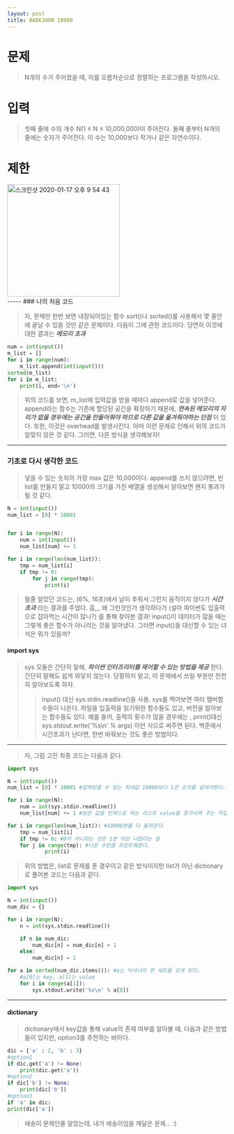 ```yaml
---
layout: post
title: BAEKJOON 10989
---
```


# 문제
> N개의 수가 주어졌을 때, 이를 오름차순으로 정렬하는 프로그램을 작성하시오.

# 입력
> 첫째 줄에 수의 개수 N(1 ≤ N ≤ 10,000,000)이 주어진다. 둘째 줄부터 N개의 줄에는 숫자가 주어진다. 이 수는 10,000보다 작거나 같은 자연수이다.

# 제한
<div>
    <img width="258" alt="스크린샷 2020-01-17 오후 9 54 43" src="https://user-images.githubusercontent.com/37113547/72616732-e0e32f80-397a-11ea-84d9-a42d60f3d964.png">
</div>
-----
### 나의 처음 코드

> 자, 문제만 한번 보면 내장되어있는 함수 sort()나 sorted()를 사용해서 몇 줄안에 끝날 수 있을 것만 같은 문제이다. 다음이 그에 관한 코드이다. 당연히 이것에 대한 결과는 ***메모리 초과***
~~~python
num = int(input())
m_list = []
for i in range(num):
    m_list.append(int(input()))
sorted(m_list)
for i in m_list:
    print(i, end='\n')
~~~
> 위의 코드를 보면, m_list에 입력값을 받을 때마다 append로 값을 넣어준다. 
append라는 함수는 기존에 할당된 공간을 확장하기 때문에, ***연속된 메모리의 자리가 없을 경우에는 공간을 만들어줘야 하므로 다른 값을 옮겨줘야하는 단점*** 이 있다. 또한, 이것은 overhead를 발생시킨다. 아마 이런 문제로 인해서 위의 코드가 알맞지 않은 것 같다.
그러면, 다른 방식을 생각해보자!
----- 
### 기초로 다시 생각한 코드
> 넣을 수 있는 숫자의 가장 max 값은 10,000이다. append를 쓰지 않으려면, 빈 list를 만들지 말고 10000의 크기를 가진 배열을 생성해서 알아보면 왠지 통과가 될 것 같다.
~~~python
N = int(input())
num_list = [0] * 10001


for i in range(N):
    num = int(input())
    num_list[num] += 1

for i in range(len(num_list)):
    tmp = num_list[i]
    if tmp != 0:
        for j in range(tmp):
            print(i)
~~~
> 될줄 알았던 코드는, (6%, 16초)에서 날이 추워서 그런지 움직이지 않다가 ***시간 초과*** 라는 결과를 주었다.
흠,,, 왜 그런것인가 생각하다가 (설마 파이썬도 입출력으로 잡아먹는 시간이 많나?) 를 통해 찾아본 결과! input()이 데이터가 많을 때는 그렇게 좋은 함수가 아니라는 것을 알아냈다. 그러면 input()을 대신할 수 있는 녀석은 뭐가 있을까?

#### import sys
> sys 모듈은 간단히 말해, ***파이썬 인터프리터를 제어할 수 있는 방법을 제공*** 한다. 간단히 말해도 쉽게 와닿지 않는다. 당황하지 말고, 이 문제에서 쓰일 부분만 천천히 알아보도록 하자. 
>> input() 대신 sys.stdin.readline()을 사용. sys를 찍어보면 여러 멤버함수들이 나온다. 파일을 입출력을 읽기위한 함수들도 있고, 버전을 알아보는 함수들도 있다. 예를 들어, 출력의 횟수가 많을 경우에는 , print()대신 sys.stdout.write('%s\n'  % args) 이런 식으로 써주면 된다. 백준에서 시간초과가 난다면, 한번 바꿔보는 것도 좋은 방법이다.
-----
> 자, 그럼 고친 최종 코드는 다음과 같다.
~~~python
import sys

N = int(input())
num_list = [0] * 10001 #입력받을 수 있는 최대값 10000보다 1큰 숫자를 넣어야한다.

for i in range(N):
    num = int(sys.stdin.readline())
    num_list[num] += 1 #읽은 값을 인덱스로 하는 리스트 value를 증가시켜 주는 작업

for i in range(len(num_list)): #10000번을 다 돌려준다.
    tmp = num_list[i]
    if tmp != 0: #0이 아니라는 것은 1번 이상 나왔다는 말
    for j in range(tmp): #나온 수만큼 프린트해준다.
            print(i)
~~~
> 위의 방법은, list로 문제를 푼 경우이고 같은 방식이지만 list가 아닌 dictionary로 풀어본 코드는 다음과 같다.
~~~python
import sys

N = int(input())
num_dic = {}

for i in range(N):
    n = int(sys.stdin.readline())

    if n in num_dic:
        num_dic[n] = num_dic[n] + 1
    else:
        num_dic[n] = 1

for a in sorted(num_dic.items()): #a는 딕셔너리 한 세트를 갖게 된다.
    #a[0]는 key, a[1]는 value
    for i in range(a[1]):
        sys.stdout.write('%s\n' % a[0])
~~~

-----
#### dictionary
> dictionary에서 key값을 통해 value의 존재 여부를 알아볼 때, 다음과 같은 방법들이 있지만, option3를 추천하는 바이다.
~~~python
dic = {'a' : 2, 'b' : 3}
#option1
if dic.get('a') != None:
    print(dic.get('a'))
#option2
if dic['b'] != None:
    print(dic['b'])
#option3
if 'a' in dic:
print(dic['a'])
~~~


> 애송이 문제인줄 알았는데, 내가 애송이임을 깨달은 문제... :)
